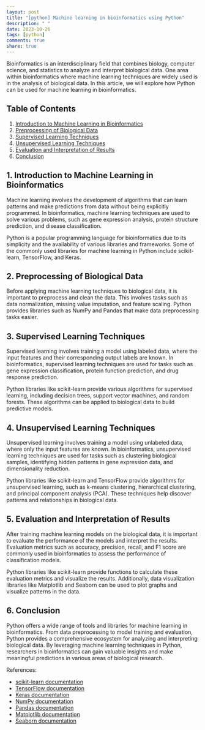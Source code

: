 ```yaml
---
layout: post
title: "[python] Machine learning in bioinformatics using Python"
description: " "
date: 2023-10-26
tags: [python]
comments: true
share: true
---
```


Bioinformatics is an interdisciplinary field that combines biology, computer science, and statistics to analyze and interpret biological data. One area within bioinformatics where machine learning techniques are widely used is in the analysis of biological data. In this article, we will explore how Python can be used for machine learning in bioinformatics.

## Table of Contents

1. [Introduction to Machine Learning in Bioinformatics](#introduction)
2. [Preprocessing of Biological Data](#preprocessing)
3. [Supervised Learning Techniques](#supervised)
4. [Unsupervised Learning Techniques](#unsupervised)
5. [Evaluation and Interpretation of Results](#evaluation)
6. [Conclusion](#conclusion)

## 1. Introduction to Machine Learning in Bioinformatics <a name="introduction"></a>

Machine learning involves the development of algorithms that can learn patterns and make predictions from data without being explicitly programmed. In bioinformatics, machine learning techniques are used to solve various problems, such as gene expression analysis, protein structure prediction, and disease classification.

Python is a popular programming language for bioinformatics due to its simplicity and the availability of various libraries and frameworks. Some of the commonly used libraries for machine learning in Python include scikit-learn, TensorFlow, and Keras.

## 2. Preprocessing of Biological Data <a name="preprocessing"></a>

Before applying machine learning techniques to biological data, it is important to preprocess and clean the data. This involves tasks such as data normalization, missing value imputation, and feature scaling. Python provides libraries such as NumPy and Pandas that make data preprocessing tasks easier.

## 3. Supervised Learning Techniques <a name="supervised"></a>

Supervised learning involves training a model using labeled data, where the input features and their corresponding output labels are known. In bioinformatics, supervised learning techniques are used for tasks such as gene expression classification, protein function prediction, and drug response prediction.

Python libraries like scikit-learn provide various algorithms for supervised learning, including decision trees, support vector machines, and random forests. These algorithms can be applied to biological data to build predictive models.

## 4. Unsupervised Learning Techniques <a name="unsupervised"></a>

Unsupervised learning involves training a model using unlabeled data, where only the input features are known. In bioinformatics, unsupervised learning techniques are used for tasks such as clustering biological samples, identifying hidden patterns in gene expression data, and dimensionality reduction.

Python libraries like scikit-learn and TensorFlow provide algorithms for unsupervised learning, such as k-means clustering, hierarchical clustering, and principal component analysis (PCA). These techniques help discover patterns and relationships in biological data.

## 5. Evaluation and Interpretation of Results <a name="evaluation"></a>

After training machine learning models on the biological data, it is important to evaluate the performance of the models and interpret the results. Evaluation metrics such as accuracy, precision, recall, and F1 score are commonly used in bioinformatics to assess the performance of classification models.

Python libraries like scikit-learn provide functions to calculate these evaluation metrics and visualize the results. Additionally, data visualization libraries like Matplotlib and Seaborn can be used to plot graphs and visualize patterns in the data.

## 6. Conclusion <a name="conclusion"></a>

Python offers a wide range of tools and libraries for machine learning in bioinformatics. From data preprocessing to model training and evaluation, Python provides a comprehensive ecosystem for analyzing and interpreting biological data. By leveraging machine learning techniques in Python, researchers in bioinformatics can gain valuable insights and make meaningful predictions in various areas of biological research.

References:

- [scikit-learn documentation](https://scikit-learn.org/)
- [TensorFlow documentation](https://www.tensorflow.org/)
- [Keras documentation](https://keras.io/)
- [NumPy documentation](https://numpy.org/doc/)
- [Pandas documentation](https://pandas.pydata.org/docs/)
- [Matplotlib documentation](https://matplotlib.org/stable/contents.html)
- [Seaborn documentation](https://seaborn.pydata.org/)